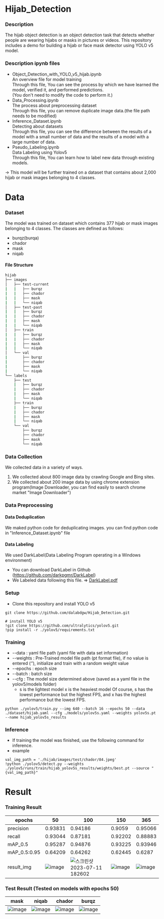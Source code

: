 # Hijab_Detection
### Description
The hijab object detection is an object detection task that detects whether people are wearing hijabs or masks in pictures or videos. This repository includes a demo for building a hijab or face mask detector using YOLO v5 model.

### Description ipynb files
* Object_Detection_with_YOLO_v5_hijab.ipynb<br>
  An overview file for model training<br>
  Through this file, You can see the process by which we have learned the model, verified it, and performed predictions.<br>
  (You don't need to modify the code to perform it.)
* Data_Processing.ipynb<br>
  The process about preprocessing dataset<br>
  Through this file, you can remove duplicate image data.(the file path needs to be modified)<br>
* Inference_Dataset.ipynb<br>
  Detecting about datasets<br>
  Through this file, you can see the difference between the results of a model with a small number of data and the results of a model with a large number of data.<br>
* Pseudo_Labeling.ipynb<br>
  Data Labeling using Yolov5<br>
  Through this file, You can learn how to label new data through existing models.<br>
  

→ This model will be further trained on a dataset that contains about 2,000 hijab or mask images belonging to 4 classes.<br>


# Data
  
### Dataset
The model was trained on dataset which contains 377 hijab or mask images belonging to 4 classes. The classes are defined as follows:<br>
* burqz(burqa)
* chador
* mask
* niqab
  
#### File Structure
```bash
hijab
├── images
│   ├── test-current
|   |   ├── burqz
|   |   ├── chador
|   |   ├── mask
|   |   └── niqab 
│   ├── test-past
|   |   ├── burqz
|   |   ├── chador
|   |   ├── mask
|   |   └── niqab 
│   ├── train
|   |   ├── burqz
|   |   ├── chador
|   |   ├── mask
|   |   └── niqab 
│   └── val
|       ├── burqz
|       ├── chador
|       ├── mask
|       └── niqab 
└── labels
    ├── test
    |   ├── burqz
    |   ├── chador
    |   ├── mask
    |   └── niqab 
    ├── train
    |   ├── burqz
    |   ├── chador
    |   ├── mask
    |   └── niqab 
    └── val
        ├── burqz
        ├── chador
        ├── mask
        └── niqab 
```
### Data Collection
We collected data in a variety of ways.<br>
1. We collected about 800 image data by crawling Google and Bing sites.<br>
2. We collected about 200 image data by using chrome extension program(Image Downloader, you can find easily to search chrome market "Image Downloader") <br>

### Data Preprocessing
#### Data Deduplication 
We maked python code for deduplicating images. you can find python code in "Inference_Dataset.ipynb" file

#### Data Labeling
We used DarkLabel(Data Labeling Program operating in a Windows environment)
* You can download DarkLabel in Github (https://github.com/darkpgmr/DarkLabel)<br>
* We Labeled data following this file. => [DarkLabel.pdf](https://github.com/dalabdgw/Hijab_Detection/files/12026408/DarkLabel.pdf) <br>

### Setup
* Clone this repository and install YOLO v5
<pre><code>git clone https://github.com/dalabdgw/Hijab_Detection.git

# install YOLO v5
!git clone https://github.com/ultralytics/yolov5.git
!pip install -r ./yolov5/requirements.txt
</code></pre>

### Training
* --data : yaml file path (yaml file with data set information)
* --weights : Pre-Trained model file path (pt format file), if no value is entered (‘’), initialize and train with a random weight value
* --epochs : epoch size
* --batch : batch size
* --cfg : The model size determined above (saved as a yaml file in the yolov5/models folder)
  * s is the lightest model x is the heaviest model Of course, s has the lowest performance but the highest FPS, and x has the highest performance but the lowest FPS.
<pre><code>python ./yolov5/train.py --img 640 --batch 16 --epochs 50 --data ./dataset/hijab.yaml --cfg ./models/yolov5s.yaml --weights yolov5s.pt --name hijab_yolov5s_results</code></pre>

### Inference
* If training the model was finished, use the following command for inference.
* example
<pre><code>val_img_path = './hijab/images/test/chador/84.jpeg'
!python ./yolov5/detect.py --weights ./yolov5/runs/train/hijab_yolov5s_results/weights/best.pt --source "{val_img_path}"</code></pre>

# Result 
### Training Result

|epochs|50|100|150|365|
|---|---|---|---|---|
|precision|0.93831|0.94186|0.9059|0.95066|
|recall|0.93044|0.87181|0.92202|0.88883|
|mAP_0.5|0.95287|0.94876|0.93225|0.93946|
|mAP_0.5:0.95|0.64209|0.64262|0.62445|0.6287|
|result_img|![image](https://github.com/dalabdgw/Hijab_Detection/assets/135303032/9f2fbb5d-c9c6-488d-b960-be73a99aba1d)|![스크린샷 2023-07-11 182602](https://github.com/dalabdgw/Hijab_Detection/assets/135303032/293d32ae-800f-4e9c-886e-adee47b690b1)|![image](https://github.com/dalabdgw/Hijab_Detection/assets/135303032/0bdd2e2d-fef5-4c1f-9b33-c8c9a53a5f7a)|![image](https://github.com/dalabdgw/Hijab_Detection/assets/135303032/ce9cd7d8-2f42-432a-bc35-a85a1a956c66)|



### Test Result (Tested on models with epochs 50)

|mask|niqab|chador|burqz|
|---|---|---|---|
|![image](https://github.com/dalabdgw/Hijab_Detection/assets/135303032/680d65fc-cf07-4c79-8890-ba6afe5fc3d2)|![image](https://github.com/dalabdgw/Hijab_Detection/assets/135303032/dea1d290-1619-4d12-85cc-c777aaed6598)|![image](https://github.com/dalabdgw/Hijab_Detection/assets/135303032/903bd4c0-405c-42e8-a448-a46aa6f8cc4d)|![image](https://github.com/dalabdgw/Hijab_Detection/assets/135303032/99e0b0d5-747b-4926-a85e-d4e5771bfb4a)|

